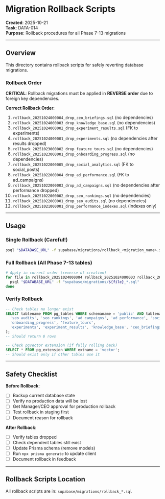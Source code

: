 # Migration Rollback Scripts
**Created**: 2025-10-21  
**Task**: DATA-014  
**Purpose**: Rollback procedures for all Phase 7-13 migrations

---

## Overview

This directory contains rollback scripts for safely reverting database migrations.

### Rollback Order

**CRITICAL**: Rollback migrations must be applied in **REVERSE order** due to foreign key dependencies.

**Correct Rollback Order**:
1. `rollback_20251024000004_drop_ceo_briefings.sql` (no dependencies)
2. `rollback_20251024000003_drop_knowledge_base.sql` (no dependencies)
3. `rollback_20251024000002_drop_experiment_results.sql` (FK to experiments)
4. `rollback_20251024000001_drop_experiments.sql` (no dependencies after results dropped)
5. `rollback_20251023000002_drop_feature_tours.sql` (no dependencies)
6. `rollback_20251023000001_drop_onboarding_progress.sql` (no dependencies)
7. `rollback_20251022000005_drop_social_analytics.sql` (FK to social_posts)
8. `rollback_20251022000004_drop_ad_performance.sql` (FK to ad_campaigns)
9. `rollback_20251022000003_drop_ad_campaigns.sql` (no dependencies after performance dropped)
10. `rollback_20251022000002_drop_seo_rankings.sql` (no dependencies)
11. `rollback_20251022000001_drop_seo_audits.sql` (no dependencies)
12. `rollback_20251021000001_drop_performance_indexes.sql` (indexes only)

---

## Usage

### Single Rollback (Careful!)
```bash
psql "$DATABASE_URL" -f supabase/migrations/rollback_<migration_name>.sql
```

### Full Rollback (All Phase 7-13 tables)
```bash
# Apply in correct order (reverse of creation)
for file in rollback_20251024000004 rollback_20251024000003 rollback_20251024000002 rollback_20251024000001 rollback_20251023000002 rollback_20251023000001 rollback_20251022000005 rollback_20251022000004 rollback_20251022000003 rollback_20251022000002 rollback_20251022000001 rollback_20251021000001; do
  psql "$DATABASE_URL" -f "supabase/migrations/${file}_*.sql"
done
```

### Verify Rollback
```sql
-- Check tables no longer exist
SELECT tablename FROM pg_tables WHERE schemaname = 'public' AND tablename IN (
  'seo_audits', 'seo_rankings', 'ad_campaigns', 'ad_performance', 'social_analytics',
  'onboarding_progress', 'feature_tours', 
  'experiments', 'experiment_results', 'knowledge_base', 'ceo_briefings'
);
-- Should return 0 rows

-- Check pgvector extension (if fully rolling back)
SELECT * FROM pg_extension WHERE extname = 'vector';
-- Should exist only if other tables use it
```

---

## Safety Checklist

**Before Rollback**:
- [ ] Backup current database state
- [ ] Verify no production data will be lost
- [ ] Get Manager/CEO approval for production rollback
- [ ] Test rollback in staging first
- [ ] Document reason for rollback

**After Rollback**:
- [ ] Verify tables dropped
- [ ] Check dependent tables still exist
- [ ] Update Prisma schema (remove models)
- [ ] Run `npx prisma generate` to update client
- [ ] Document rollback in feedback

---

## Rollback Scripts Location

All rollback scripts are in: `supabase/migrations/rollback_*.sql`


